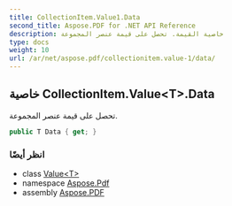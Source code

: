 ```yaml
---
title: CollectionItem.Value1.Data
second_title: Aspose.PDF for .NET API Reference
description: خاصية القيمة. تحصل على قيمة عنصر المجموعة
type: docs
weight: 10
url: /ar/net/aspose.pdf/collectionitem.value-1/data/
---
```

## خاصية CollectionItem.Value&lt;T&gt;.Data

تحصل على قيمة عنصر المجموعة.

```csharp
public T Data { get; }
```

### انظر أيضًا

* class [Value&lt;T&gt;](../)
* namespace [Aspose.Pdf](../../../aspose.pdf/)
* assembly [Aspose.PDF](../../../)